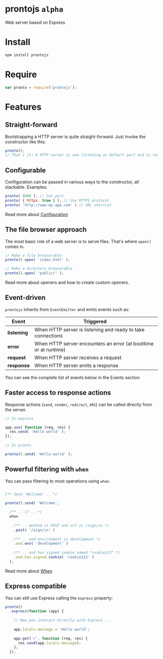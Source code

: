 prontojs `alpha`
========

Web server based on Express

# Install

```bash
npm install prontojs
```

# Require

```js
var pronto = require('prontojs');
```

# Features

## Straight-forward

Bootstrapping a HTTP server is quite straight-forward. Just invoke the constructor like this:

```js
pronto();
// That's it! A HTTP server is now listening on default port and is ready to take connections
```

## Configurable

Configuration can be passed in various ways to the constructor, all stackable. Examples:

```js
pronto( 8080 ); // Set port
pronto( { https: true } ); // Use HTTPS protocol
pronto( 'http://www.my-app.com' ) // URL shortcut
```

Read more about [Configuration](../../blob/master/docs/configuration.md)

## The file browser approach

The most basic role of a web server is to serve files. That's where `open()` comes in.

```js
// Make a file browserable
pronto().open( 'index.html' );

// Make a directory browserable
pronto().open( 'public/' );
```

Read more about openers and how to create custom openers.

## Event-driven

`prontojs` inherits from `EventEmitter` and emits events such as:

| Event | Triggered |
|-------|-----------|
| **listening** | When HTTP server is listening and ready to take connections |
| **error** | When HTTP server encounters an error (at boottime or at runtime) |
| **request** | When HTTP server receives a request |
| **response** | When HTTP server emits a response |

You can see the complete list of events below in the Events section

## Faster access to response actions

Response actions (`send`, `render`, `redirect`, etc) can be called directly from the server.

```js
// In express

app.use( function (req, res) {
  res.send( 'Hello world' );
});
  
// In pronto

pronto().send( 'Hello world' );
```

## Powerful filtering with `when`

You can pass filtering to most operations using `when`.

```js

/** Send "Welcome" .. */ 

pronto().send( 'Welcome',
  
  /** .. if .. */
  when
    
    /** .. method is POST and url is /sign/in */
    .post( '/sign/in' )
    
    /** .. and environment is development */
    .and.env( 'development' )
    
    /** .. and has signed cookie named "cookie123" */
    .and.has.signed.cookie( 'cookie123' )
  );
```

Read more about [When](../../blob/master/docs/when.md)

## Express compatible

You can still use Express calling the `express` property:

```js
pronto()
  .express(function (app) {
    
    // Now you interact directly with Express ...
    
    app.locals.message = 'Hello world';
  
    app.get('/', function (req, res) {
      res.send(app.locals.message);
    };
  });
```
